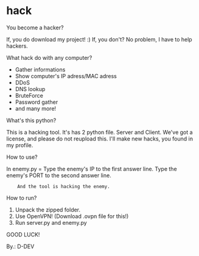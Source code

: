 # hack

You become a hacker?

If, you do download my project! :)
If, you don't? No problem, I have to help hackers.

What hack do with any computer?
- Gather informations
- Show computer's IP adress/MAC adress
- DDoS
- DNS lookup
- BruteForce
- Password gather
- and many more!

What's this python?

This is a hacking tool.
It's has 2 python file.
Server and Client.
We've got a license, and please do not reupload this.
I'll make new hacks, you found in my profile.

How to use?

In enemy.py = Type the enemy's IP to the first answer line.
              Type the enemy's PORT to the second answer line.

        And the tool is hacking the enemy.
        
How to run?

1. Unpack the zipped folder.
2. Use OpenVPN! (Download .ovpn file for this!)
3. Run server.py and enemy.py

GOOD LUCK!

By.: D-DEV
